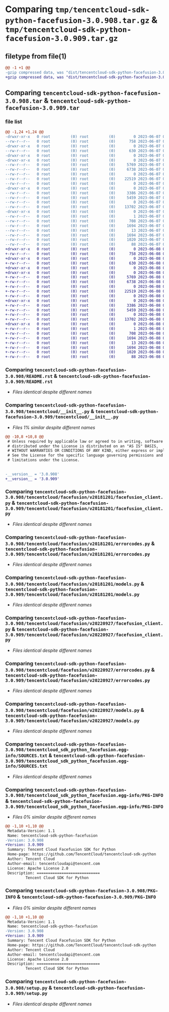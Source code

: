 # Comparing `tmp/tencentcloud-sdk-python-facefusion-3.0.908.tar.gz` & `tmp/tencentcloud-sdk-python-facefusion-3.0.909.tar.gz`

## filetype from file(1)

```diff
@@ -1 +1 @@
-gzip compressed data, was "dist/tencentcloud-sdk-python-facefusion-3.0.908.tar", last modified: Wed Jun  7 00:24:23 2023, max compression
+gzip compressed data, was "dist/tencentcloud-sdk-python-facefusion-3.0.909.tar", last modified: Thu Jun  8 00:25:12 2023, max compression
```

## Comparing `tencentcloud-sdk-python-facefusion-3.0.908.tar` & `tencentcloud-sdk-python-facefusion-3.0.909.tar`

### file list

```diff
@@ -1,24 +1,24 @@
-drwxr-xr-x   0 root         (0) root         (0)        0 2023-06-07 00:24:23.000000 tencentcloud-sdk-python-facefusion-3.0.908/
--rw-r--r--   0 root         (0) root         (0)      758 2023-06-07 00:24:23.000000 tencentcloud-sdk-python-facefusion-3.0.908/README.rst
-drwxr-xr-x   0 root         (0) root         (0)        0 2023-06-07 00:24:23.000000 tencentcloud-sdk-python-facefusion-3.0.908/tencentcloud/
--rw-r--r--   0 root         (0) root         (0)      630 2023-06-07 00:24:23.000000 tencentcloud-sdk-python-facefusion-3.0.908/tencentcloud/__init__.py
-drwxr-xr-x   0 root         (0) root         (0)        0 2023-06-07 00:24:23.000000 tencentcloud-sdk-python-facefusion-3.0.908/tencentcloud/facefusion/
-drwxr-xr-x   0 root         (0) root         (0)        0 2023-06-07 00:24:23.000000 tencentcloud-sdk-python-facefusion-3.0.908/tencentcloud/facefusion/v20181201/
--rw-r--r--   0 root         (0) root         (0)     5769 2023-06-07 00:24:23.000000 tencentcloud-sdk-python-facefusion-3.0.908/tencentcloud/facefusion/v20181201/facefusion_client.py
--rw-r--r--   0 root         (0) root         (0)     6738 2023-06-07 00:24:23.000000 tencentcloud-sdk-python-facefusion-3.0.908/tencentcloud/facefusion/v20181201/errorcodes.py
--rw-r--r--   0 root         (0) root         (0)        0 2023-06-07 00:24:23.000000 tencentcloud-sdk-python-facefusion-3.0.908/tencentcloud/facefusion/v20181201/__init__.py
--rw-r--r--   0 root         (0) root         (0)    22519 2023-06-07 00:24:23.000000 tencentcloud-sdk-python-facefusion-3.0.908/tencentcloud/facefusion/v20181201/models.py
--rw-r--r--   0 root         (0) root         (0)        0 2023-06-07 00:24:23.000000 tencentcloud-sdk-python-facefusion-3.0.908/tencentcloud/facefusion/__init__.py
-drwxr-xr-x   0 root         (0) root         (0)        0 2023-06-07 00:24:23.000000 tencentcloud-sdk-python-facefusion-3.0.908/tencentcloud/facefusion/v20220927/
--rw-r--r--   0 root         (0) root         (0)     3386 2023-06-07 00:24:23.000000 tencentcloud-sdk-python-facefusion-3.0.908/tencentcloud/facefusion/v20220927/facefusion_client.py
--rw-r--r--   0 root         (0) root         (0)     5459 2023-06-07 00:24:23.000000 tencentcloud-sdk-python-facefusion-3.0.908/tencentcloud/facefusion/v20220927/errorcodes.py
--rw-r--r--   0 root         (0) root         (0)        0 2023-06-07 00:24:23.000000 tencentcloud-sdk-python-facefusion-3.0.908/tencentcloud/facefusion/v20220927/__init__.py
--rw-r--r--   0 root         (0) root         (0)    13702 2023-06-07 00:24:23.000000 tencentcloud-sdk-python-facefusion-3.0.908/tencentcloud/facefusion/v20220927/models.py
-drwxr-xr-x   0 root         (0) root         (0)        0 2023-06-07 00:24:23.000000 tencentcloud-sdk-python-facefusion-3.0.908/tencentcloud_sdk_python_facefusion.egg-info/
--rw-r--r--   0 root         (0) root         (0)        1 2023-06-07 00:24:23.000000 tencentcloud-sdk-python-facefusion-3.0.908/tencentcloud_sdk_python_facefusion.egg-info/dependency_links.txt
--rw-r--r--   0 root         (0) root         (0)      708 2023-06-07 00:24:23.000000 tencentcloud-sdk-python-facefusion-3.0.908/tencentcloud_sdk_python_facefusion.egg-info/SOURCES.txt
--rw-r--r--   0 root         (0) root         (0)     1694 2023-06-07 00:24:23.000000 tencentcloud-sdk-python-facefusion-3.0.908/tencentcloud_sdk_python_facefusion.egg-info/PKG-INFO
--rw-r--r--   0 root         (0) root         (0)       13 2023-06-07 00:24:23.000000 tencentcloud-sdk-python-facefusion-3.0.908/tencentcloud_sdk_python_facefusion.egg-info/top_level.txt
--rw-r--r--   0 root         (0) root         (0)     1694 2023-06-07 00:24:23.000000 tencentcloud-sdk-python-facefusion-3.0.908/PKG-INFO
--rw-r--r--   0 root         (0) root         (0)     1020 2023-06-07 00:24:23.000000 tencentcloud-sdk-python-facefusion-3.0.908/setup.py
--rw-r--r--   0 root         (0) root         (0)       88 2023-06-07 00:24:23.000000 tencentcloud-sdk-python-facefusion-3.0.908/setup.cfg
+drwxr-xr-x   0 root         (0) root         (0)        0 2023-06-08 00:25:12.000000 tencentcloud-sdk-python-facefusion-3.0.909/
+-rw-r--r--   0 root         (0) root         (0)      758 2023-06-08 00:25:12.000000 tencentcloud-sdk-python-facefusion-3.0.909/README.rst
+drwxr-xr-x   0 root         (0) root         (0)        0 2023-06-08 00:25:12.000000 tencentcloud-sdk-python-facefusion-3.0.909/tencentcloud/
+-rw-r--r--   0 root         (0) root         (0)      630 2023-06-08 00:25:12.000000 tencentcloud-sdk-python-facefusion-3.0.909/tencentcloud/__init__.py
+drwxr-xr-x   0 root         (0) root         (0)        0 2023-06-08 00:25:12.000000 tencentcloud-sdk-python-facefusion-3.0.909/tencentcloud/facefusion/
+drwxr-xr-x   0 root         (0) root         (0)        0 2023-06-08 00:25:12.000000 tencentcloud-sdk-python-facefusion-3.0.909/tencentcloud/facefusion/v20181201/
+-rw-r--r--   0 root         (0) root         (0)     5769 2023-06-08 00:25:12.000000 tencentcloud-sdk-python-facefusion-3.0.909/tencentcloud/facefusion/v20181201/facefusion_client.py
+-rw-r--r--   0 root         (0) root         (0)     6738 2023-06-08 00:25:12.000000 tencentcloud-sdk-python-facefusion-3.0.909/tencentcloud/facefusion/v20181201/errorcodes.py
+-rw-r--r--   0 root         (0) root         (0)        0 2023-06-08 00:25:12.000000 tencentcloud-sdk-python-facefusion-3.0.909/tencentcloud/facefusion/v20181201/__init__.py
+-rw-r--r--   0 root         (0) root         (0)    22519 2023-06-08 00:25:12.000000 tencentcloud-sdk-python-facefusion-3.0.909/tencentcloud/facefusion/v20181201/models.py
+-rw-r--r--   0 root         (0) root         (0)        0 2023-06-08 00:25:12.000000 tencentcloud-sdk-python-facefusion-3.0.909/tencentcloud/facefusion/__init__.py
+drwxr-xr-x   0 root         (0) root         (0)        0 2023-06-08 00:25:12.000000 tencentcloud-sdk-python-facefusion-3.0.909/tencentcloud/facefusion/v20220927/
+-rw-r--r--   0 root         (0) root         (0)     3386 2023-06-08 00:25:12.000000 tencentcloud-sdk-python-facefusion-3.0.909/tencentcloud/facefusion/v20220927/facefusion_client.py
+-rw-r--r--   0 root         (0) root         (0)     5459 2023-06-08 00:25:12.000000 tencentcloud-sdk-python-facefusion-3.0.909/tencentcloud/facefusion/v20220927/errorcodes.py
+-rw-r--r--   0 root         (0) root         (0)        0 2023-06-08 00:25:12.000000 tencentcloud-sdk-python-facefusion-3.0.909/tencentcloud/facefusion/v20220927/__init__.py
+-rw-r--r--   0 root         (0) root         (0)    13702 2023-06-08 00:25:12.000000 tencentcloud-sdk-python-facefusion-3.0.909/tencentcloud/facefusion/v20220927/models.py
+drwxr-xr-x   0 root         (0) root         (0)        0 2023-06-08 00:25:12.000000 tencentcloud-sdk-python-facefusion-3.0.909/tencentcloud_sdk_python_facefusion.egg-info/
+-rw-r--r--   0 root         (0) root         (0)        1 2023-06-08 00:25:12.000000 tencentcloud-sdk-python-facefusion-3.0.909/tencentcloud_sdk_python_facefusion.egg-info/dependency_links.txt
+-rw-r--r--   0 root         (0) root         (0)      708 2023-06-08 00:25:12.000000 tencentcloud-sdk-python-facefusion-3.0.909/tencentcloud_sdk_python_facefusion.egg-info/SOURCES.txt
+-rw-r--r--   0 root         (0) root         (0)     1694 2023-06-08 00:25:12.000000 tencentcloud-sdk-python-facefusion-3.0.909/tencentcloud_sdk_python_facefusion.egg-info/PKG-INFO
+-rw-r--r--   0 root         (0) root         (0)       13 2023-06-08 00:25:12.000000 tencentcloud-sdk-python-facefusion-3.0.909/tencentcloud_sdk_python_facefusion.egg-info/top_level.txt
+-rw-r--r--   0 root         (0) root         (0)     1694 2023-06-08 00:25:12.000000 tencentcloud-sdk-python-facefusion-3.0.909/PKG-INFO
+-rw-r--r--   0 root         (0) root         (0)     1020 2023-06-08 00:25:12.000000 tencentcloud-sdk-python-facefusion-3.0.909/setup.py
+-rw-r--r--   0 root         (0) root         (0)       88 2023-06-08 00:25:12.000000 tencentcloud-sdk-python-facefusion-3.0.909/setup.cfg
```

### Comparing `tencentcloud-sdk-python-facefusion-3.0.908/README.rst` & `tencentcloud-sdk-python-facefusion-3.0.909/README.rst`

 * *Files identical despite different names*

### Comparing `tencentcloud-sdk-python-facefusion-3.0.908/tencentcloud/__init__.py` & `tencentcloud-sdk-python-facefusion-3.0.909/tencentcloud/__init__.py`

 * *Files 1% similar despite different names*

```diff
@@ -10,8 +10,8 @@
 # Unless required by applicable law or agreed to in writing, software
 # distributed under the License is distributed on an "AS IS" BASIS,
 # WITHOUT WARRANTIES OR CONDITIONS OF ANY KIND, either express or implied.
 # See the License for the specific language governing permissions and
 # limitations under the License.
 
 
-__version__ = '3.0.908'
+__version__ = '3.0.909'
```

### Comparing `tencentcloud-sdk-python-facefusion-3.0.908/tencentcloud/facefusion/v20181201/facefusion_client.py` & `tencentcloud-sdk-python-facefusion-3.0.909/tencentcloud/facefusion/v20181201/facefusion_client.py`

 * *Files identical despite different names*

### Comparing `tencentcloud-sdk-python-facefusion-3.0.908/tencentcloud/facefusion/v20181201/errorcodes.py` & `tencentcloud-sdk-python-facefusion-3.0.909/tencentcloud/facefusion/v20181201/errorcodes.py`

 * *Files identical despite different names*

### Comparing `tencentcloud-sdk-python-facefusion-3.0.908/tencentcloud/facefusion/v20181201/models.py` & `tencentcloud-sdk-python-facefusion-3.0.909/tencentcloud/facefusion/v20181201/models.py`

 * *Files identical despite different names*

### Comparing `tencentcloud-sdk-python-facefusion-3.0.908/tencentcloud/facefusion/v20220927/facefusion_client.py` & `tencentcloud-sdk-python-facefusion-3.0.909/tencentcloud/facefusion/v20220927/facefusion_client.py`

 * *Files identical despite different names*

### Comparing `tencentcloud-sdk-python-facefusion-3.0.908/tencentcloud/facefusion/v20220927/errorcodes.py` & `tencentcloud-sdk-python-facefusion-3.0.909/tencentcloud/facefusion/v20220927/errorcodes.py`

 * *Files identical despite different names*

### Comparing `tencentcloud-sdk-python-facefusion-3.0.908/tencentcloud/facefusion/v20220927/models.py` & `tencentcloud-sdk-python-facefusion-3.0.909/tencentcloud/facefusion/v20220927/models.py`

 * *Files identical despite different names*

### Comparing `tencentcloud-sdk-python-facefusion-3.0.908/tencentcloud_sdk_python_facefusion.egg-info/SOURCES.txt` & `tencentcloud-sdk-python-facefusion-3.0.909/tencentcloud_sdk_python_facefusion.egg-info/SOURCES.txt`

 * *Files identical despite different names*

### Comparing `tencentcloud-sdk-python-facefusion-3.0.908/tencentcloud_sdk_python_facefusion.egg-info/PKG-INFO` & `tencentcloud-sdk-python-facefusion-3.0.909/tencentcloud_sdk_python_facefusion.egg-info/PKG-INFO`

 * *Files 0% similar despite different names*

```diff
@@ -1,10 +1,10 @@
 Metadata-Version: 1.1
 Name: tencentcloud-sdk-python-facefusion
-Version: 3.0.908
+Version: 3.0.909
 Summary: Tencent Cloud Facefusion SDK for Python
 Home-page: https://github.com/TencentCloud/tencentcloud-sdk-python
 Author: Tencent Cloud
 Author-email: tencentcloudapi@tencent.com
 License: Apache License 2.0
 Description: ============================
         Tencent Cloud SDK for Python
```

### Comparing `tencentcloud-sdk-python-facefusion-3.0.908/PKG-INFO` & `tencentcloud-sdk-python-facefusion-3.0.909/PKG-INFO`

 * *Files 0% similar despite different names*

```diff
@@ -1,10 +1,10 @@
 Metadata-Version: 1.1
 Name: tencentcloud-sdk-python-facefusion
-Version: 3.0.908
+Version: 3.0.909
 Summary: Tencent Cloud Facefusion SDK for Python
 Home-page: https://github.com/TencentCloud/tencentcloud-sdk-python
 Author: Tencent Cloud
 Author-email: tencentcloudapi@tencent.com
 License: Apache License 2.0
 Description: ============================
         Tencent Cloud SDK for Python
```

### Comparing `tencentcloud-sdk-python-facefusion-3.0.908/setup.py` & `tencentcloud-sdk-python-facefusion-3.0.909/setup.py`

 * *Files identical despite different names*

